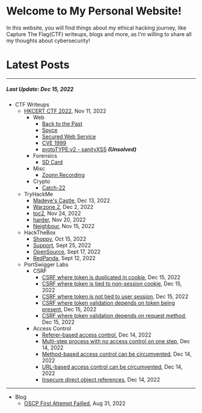 # Welcome to My Personal Website!

In this website, you will find things about my ethical hacking journey, like Capture The Flag(CTF) writeups, blogs and more, as I'm willing to share all my thoughts about cybersecurity!

# Latest Posts

* * *
##### Last Update: Dec 15, 2022

- CTF Writeups
	- [HKCERT CTF 2022](https://siunam321.github.io/ctf/HKCERT-CTF-2022/), Nov 11, 2022
		- Web
			- [Back to the Past](https://siunam321.github.io/ctf/HKCERT-CTF-2022/Web/Back-to-the-Past/)
			- [Spyce](https://siunam321.github.io/ctf/HKCERT-CTF-2022/Web/Spyce/)
			- [Secured Web Service](https://siunam321.github.io/ctf/HKCERT-CTF-2022/Web/Secured-Web-Service/)
			- [CVE 1999](https://siunam321.github.io/ctf/HKCERT-CTF-2022/Web/CVE-1999/)
			- [protoTYPE:v2 - sanityXSS](https://siunam321.github.io/ctf/HKCERT-CTF-2022/Web/protoTYPEv2-sanityXSS/) ***(Unsolved)***
		- Forensics
			- [SD Card](https://siunam321.github.io/ctf/HKCERT-CTF-2022/Forensics/SD-Card/)
		- Misc
			- [Zoonn Recording](https://siunam321.github.io/ctf/HKCERT-CTF-2022/Misc/Zoonn-Recording/)
		- Crypto
			- [Catch-22](https://siunam321.github.io/ctf/HKCERT-CTF-2022/Crypto/Catch-22/)
	- TryHackMe
		- [Madeye's Castle](https://siunam321.github.io/ctf/tryhackme/Madeyes-Castle), Dec 13, 2022
		- [Warzone 2](https://siunam321.github.io/ctf/tryhackme/Warzone2), Dec 2, 2022
		- [toc2](https://siunam321.github.io/ctf/tryhackme/toc2), Nov 24, 2022
		- [harder](https://siunam321.github.io/ctf/tryhackme/harder), Nov 20, 2022
		- [Neighbour](https://siunam321.github.io/ctf/tryhackme/Neighbour), Nov 15, 2022
	- HackTheBox
		- [Shoppy](https://siunam321.github.io/ctf/hackthebox/Shoppy/), Oct 15, 2022
		- [Support](https://siunam321.github.io/ctf/hackthebox/Support/), Sept 25, 2022
		- [OpenSource](https://siunam321.github.io/ctf/hackthebox/OpenSource/), Sept 17, 2022
		- [RedPanda](https://siunam321.github.io/ctf/hackthebox/RedPanda/), Sept 12, 2022
	- PortSwigger Labs
		- CSRF
			- [CSRF where token is duplicated in cookie](https://siunam321.github.io/ctf/portswigger-labs/CSRF/csrf-6), Dec 15, 2022
			- [CSRF where token is tied to non-session cookie](https://siunam321.github.io/ctf/portswigger-labs/CSRF/csrf-5), Dec 15, 2022
			- [CSRF where token is not tied to user session](https://siunam321.github.io/ctf/portswigger-labs/CSRF/csrf-4), Dec 15, 2022
			- [CSRF where token validation depends on token being present](https://siunam321.github.io/ctf/portswigger-labs/CSRF/csrf-3), Dec 15, 2022
			- [CSRF where token validation depends on request method](https://siunam321.github.io/ctf/portswigger-labs/CSRF/csrf-2), Dec 15, 2022
		- Access Control
			- [Referer-based access control](https://siunam321.github.io/ctf/portswigger-labs/Access-Control/ac-13), Dec 14, 2022
			- [Multi-step process with no access control on one step](https://siunam321.github.io/ctf/portswigger-labs/Access-Control/ac-12), Dec 14, 2022
			- [Method-based access control can be circumvented](https://siunam321.github.io/ctf/portswigger-labs/Access-Control/ac-11), Dec 14, 2022
			- [URL-based access control can be circumvented](https://siunam321.github.io/ctf/portswigger-labs/Access-Control/ac-10), Dec 14, 2022
			- [Insecure direct object references](https://siunam321.github.io/ctf/portswigger-labs/Access-Control/ac-9), Dec 14, 2022

* * *
- Blog
	- [OSCP First Attempt Failled](https://siunam321.github.io/blog/2022-08-31-OSCP-First-Attempt-Failled), Aug 31, 2022


